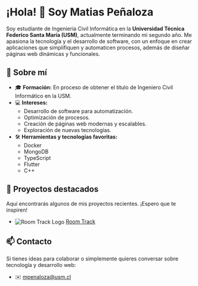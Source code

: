 # ¡Hola! 👋 Soy Matias Peñaloza

Soy estudiante de Ingeniería Civil Informática en la **Universidad Técnica Federico Santa María (USM)**, actualmente terminando mi segundo año. Me apasiona la tecnología y el desarrollo de software, con un enfoque en crear aplicaciones que simplifiquen y automaticen procesos, además de diseñar páginas web dinámicas y funcionales.

## 🌟 Sobre mí

- 🎓 **Formación:** En proceso de obtener el título de Ingeniero Civil Informático en la USM.
- 💻 **Intereses:** 
  - Desarrollo de software para automatización.
  - Optimización de procesos.
  - Creación de páginas web modernas y escalables.
  - Exploración de nuevas tecnologías.
- 🛠️ **Herramientas y tecnologías favoritas:** 
  - Docker
  - MongoDB
  - TypeScript
  - Flutter
  - C++

## 🚀 Proyectos destacados

Aquí encontrarás algunos de mis proyectos recientes. ¡Espero que te inspiren!

<ul>
  <li>
    <img src="https://avatars.githubusercontent.com/u/184432680?s=30" alt="Room Track Logo" style="vertical-align:middle;"> 
    <a href="https://github.com/Room-Track">Room Track</a>
  </li>
</ul>

<!--
- [**Nombre del Proyecto 1**](#): Breve descripción del proyecto.
- [**Nombre del Proyecto 2**](#): Breve descripción del proyecto.
-->
## 📫 Contacto

Si tienes ideas para colaborar o simplemente quieres conversar sobre tecnología y desarrollo web:

- ✉️ mpenaloza@usm.cl
<!--
- 💼 [Tu LinkedIn (si tienes)]
- 🌐 [Tu portafolio o página web (si tienes)]
-->
